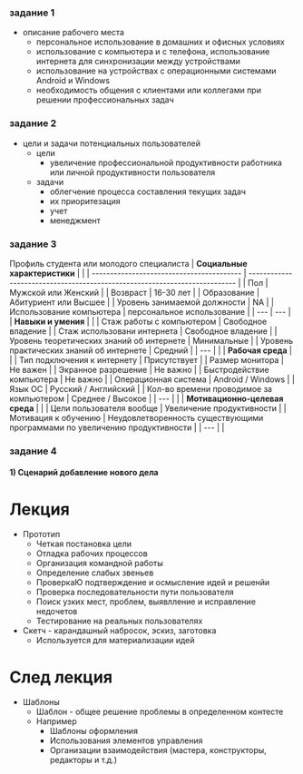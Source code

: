 ### задание 1
- описание рабочего места
	- персональное использование в домашних и офисных условиях
	- использование с компьютера и с телефона, использование интернета для синхронизации между устройствами
	- использование на устройствах с операционными системами Android и Windows
	- необходимость общения с клиентами или коллегами при решении профессиональных задач

### задание 2
- цели и задачи потенциальных пользователей
	- цели
		- увеличение профессиональной продуктивности работника или личной продуктивности пользователя
	- задачи
		- облегчение процесса составления текущих задач
		- их приоритезация
		- учет 
		- менеджмент
### задание 3
Профиль студента или молодого специалиста
| **Социальные характеристики**             |                                                                            |
| ----------------------------------------- | -------------------------------------------------------------------------- |
| Пол                                       | Мужской или Женский                                                        |
| Возвраст                                  | 16-30 лет                                                                  |
| Образование                               | Абитуриент или Высшее                                                      |
| Уровень занимаемой должности              | NA                                                                         |
| Использование компьютера                  | персональное использование                                                 |
| ---                                       | ---                                                                        |
| **Навыки и умения**                       |                                                                            |
| Стаж работы  с компьютером                | Свободное владение                                                         |
| Стаж использовани интернета               | Свободное владение                                                         |
| Уровень теоретических знаний об интернете | Минимальные                                                                |
| Уровень практических знаний  об интернете | Средний                                                                    |
| ---                                       |                                                                            |
| **Рабочая среда**                         |                                                                            |
| Тип подключения к интернету               | Присутствует                                                               |
| Размер монитора                           | Не важен                                                                   |
| Экранное разрешение                       | Не важно                                                                   |
| Быстродействие компьютера                 | Не важно                                                                   |
| Операционная система                      | Android / Windows                                                          |
| Язык ОС                                   | Русский / Английский                                                       |
| Кол-во времени проводимое за компьютером  | Среднее / Высокое                                                          |
| ---                                       |                                                                            |
| **Мотивационно-целевая среда**            |                                                                            |
| Цели пользователя вообще                  | Увеличение продуктивности                                                  |
| Мотивация к обучению                      | Неудовлетворенность существующими программами по увеличению продуктивности |
| ---                                       |                                                                            |
### задание 4 
#### 1) Сценарий добавление нового дела






# Лекция


- Прототип
	- Четкая постановка цели
	- Отладка рабочих процессов
	- Организация командной работы
	- Определение слабых звеньев
	- ПроверкаЮ подтверждение и осмысление идей и решенйи
	- Проверка последовательности пути пользователя
	- Поиск узких мест, проблем, выявлление и исправление недочетов
	- Тестирование на реальных пользователях
- Скетч - карандашный набросок, эскиз, заготовка
	- Используется для материализации идей

# След лекция

- Шаблоны
	- Шаблон - общее решение проблемы в определенном контесте
	- Например
		- Шаблоны оформления
		- Использования элементов управления
		- Организации взаимодействия (мастера, конструкторы, редакторы и т.д.)